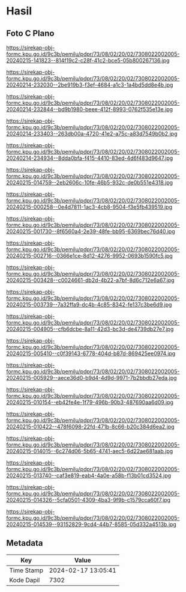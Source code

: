 # Hasil

## Foto C Plano

https://sirekap-obj-formc.kpu.go.id/9c3b/pemilu/pdpr/73/08/02/20/02/7308022002005-20240215-141823--814f19c2-c28f-41c2-bce5-05b800267136.jpg

https://sirekap-obj-formc.kpu.go.id/9c3b/pemilu/pdpr/73/08/02/20/02/7308022002005-20240214-232030--2be919b3-f3ef-4684-a1c3-1a4bd5dd8e4b.jpg

https://sirekap-obj-formc.kpu.go.id/9c3b/pemilu/pdpr/73/08/02/20/02/7308022002005-20240214-232844--bd9b1980-beee-412f-8993-0762f535e13e.jpg

https://sirekap-obj-formc.kpu.go.id/9c3b/pemilu/pdpr/73/08/02/20/02/7308022002005-20240214-233403--263db00a-4720-41e2-a75c-a83d7549b0b2.jpg

https://sirekap-obj-formc.kpu.go.id/9c3b/pemilu/pdpr/73/08/02/20/02/7308022002005-20240214-234934--8dda0bfa-f415-4410-83ed-4d6f483d9647.jpg

https://sirekap-obj-formc.kpu.go.id/9c3b/pemilu/pdpr/73/08/02/20/02/7308022002005-20240215-014759--2eb2606c-10fe-46b5-932c-de0b551e4318.jpg

https://sirekap-obj-formc.kpu.go.id/9c3b/pemilu/pdpr/73/08/02/20/02/7308022002005-20240215-000258--0e4d7811-1ac3-4cb8-9504-f3e5fb439519.jpg

https://sirekap-obj-formc.kpu.go.id/9c3b/pemilu/pdpr/73/08/02/20/02/7308022002005-20240215-001730--8f6560a4-2e39-48fe-bb95-6369bec76d40.jpg

https://sirekap-obj-formc.kpu.go.id/9c3b/pemilu/pdpr/73/08/02/20/02/7308022002005-20240215-002716--0366e1ce-8d12-4276-9952-0693b1590fc5.jpg

https://sirekap-obj-formc.kpu.go.id/9c3b/pemilu/pdpr/73/08/02/20/02/7308022002005-20240215-003428--c0024661-db2d-4b22-a7bf-8d6c712e6a67.jpg

https://sirekap-obj-formc.kpu.go.id/9c3b/pemilu/pdpr/73/08/02/20/02/7308022002005-20240215-003739--7a32ffa9-dc4b-4c85-8342-fe137c3be6d9.jpg

https://sirekap-obj-formc.kpu.go.id/9c3b/pemilu/pdpr/73/08/02/20/02/7308022002005-20240215-004905--cfb6dcbe-8a11-42d3-bc3d-de4739db27e7.jpg

https://sirekap-obj-formc.kpu.go.id/9c3b/pemilu/pdpr/73/08/02/20/02/7308022002005-20240215-005410--c0f39143-6778-404d-b87d-869425ee0974.jpg

https://sirekap-obj-formc.kpu.go.id/9c3b/pemilu/pdpr/73/08/02/20/02/7308022002005-20240215-005929--aece36d0-b9d4-4d9d-9971-7b2bbdb27eda.jpg

https://sirekap-obj-formc.kpu.go.id/9c3b/pemilu/pdpr/73/08/02/20/02/7308022002005-20240215-010154--eb42fe4e-1f79-496b-90b3-487690aa6d09.jpg

https://sirekap-obj-formc.kpu.go.id/9c3b/pemilu/pdpr/73/08/02/20/02/7308022002005-20240215-010422--478f6098-22fd-471b-8c66-b20c384d6ea2.jpg

https://sirekap-obj-formc.kpu.go.id/9c3b/pemilu/pdpr/73/08/02/20/02/7308022002005-20240215-014015--6c274d06-5b65-4741-aec5-6d22ae681aab.jpg

https://sirekap-obj-formc.kpu.go.id/9c3b/pemilu/pdpr/73/08/02/20/02/7308022002005-20240215-013740--caf3e819-eab4-4a0e-a58b-f13b01cd3524.jpg

https://sirekap-obj-formc.kpu.go.id/9c3b/pemilu/pdpr/73/08/02/20/02/7308022002005-20240215-014326--5cfa0501-4309-4ba3-9f9b-c1579cca60f7.jpg

https://sirekap-obj-formc.kpu.go.id/9c3b/pemilu/pdpr/73/08/02/20/02/7308022002005-20240215-014539--93152829-9cd4-44b7-8585-05d332a4513b.jpg


## Metadata

| Key        | Value               |
| ---------- | ------------------- |
| Time Stamp | 2024-02-17 13:05:41 |
| Kode Dapil | 7302                |



